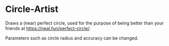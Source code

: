 # Circle-Artist

Draws a (near) perfect circle, used for the purpose of being better than your friends at https://neal.fun/perfect-circle/.

Parameters such as circle radius and accuracy can be changed.
